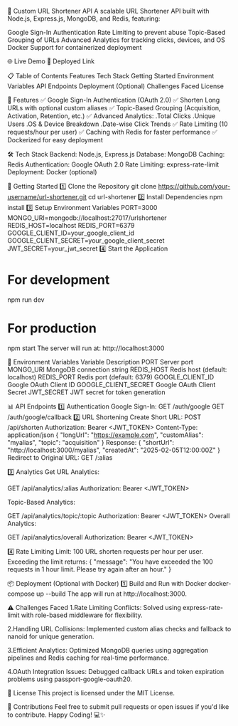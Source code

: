 🚀 Custom URL Shortener API
A scalable URL Shortener API built with Node.js, Express.js, MongoDB, and Redis, featuring:

Google Sign-In Authentication
Rate Limiting to prevent abuse
Topic-Based Grouping of URLs
Advanced Analytics for tracking clicks, devices, and OS
Docker Support for containerized deployment

🌐 Live Demo
🚀 Deployed Link 

📋 Table of Contents
Features
Tech Stack
Getting Started
Environment Variables
API Endpoints
Deployment (Optional)
Challenges Faced
License

🎯 Features
✅ Google Sign-In Authentication (OAuth 2.0)
✅ Shorten Long URLs with optional custom aliases
✅ Topic-Based Grouping (Acquisition, Activation, Retention, etc.)
✅ Advanced Analytics:
    .Total Clicks
    .Unique Users
    .OS & Device Breakdown
    .Date-wise Click Trends
✅ Rate Limiting (10 requests/hour per user)
✅ Caching with Redis for faster performance
✅ Dockerized for easy deployment

🛠️ Tech Stack
Backend: Node.js, Express.js
Database: MongoDB
Caching: Redis
Authentication: Google OAuth 2.0
Rate Limiting: express-rate-limit
Deployment: Docker (optional)

🚀 Getting Started
1️⃣ Clone the Repository
git clone https://github.com/your-username/url-shortener.git
cd url-shortener
2️⃣ Install Dependencies
npm install
3️⃣ Setup Environment Variables
PORT=3000
MONGO_URI=mongodb://localhost:27017/urlshortener
REDIS_HOST=localhost
REDIS_PORT=6379
GOOGLE_CLIENT_ID=your_google_client_id
GOOGLE_CLIENT_SECRET=your_google_client_secret
JWT_SECRET=your_jwt_secret
4️⃣ Start the Application
# For development
npm run dev
# For production
npm start
The server will run at: http://localhost:3000

🔐 Environment Variables
Variable	            Description
PORT	                Server port
MONGO_URI	            MongoDB connection string
REDIS_HOST	            Redis host (default: localhost)
REDIS_PORT	            Redis port (default: 6379)
GOOGLE_CLIENT_ID	    Google OAuth Client ID
GOOGLE_CLIENT_SECRET	Google OAuth Client Secret
JWT_SECRET	            JWT secret for token generation

📊 API Endpoints
1️⃣ Authentication
Google Sign-In:
GET /auth/google
GET /auth/google/callback
2️⃣ URL Shortening
Create Short URL:
POST /api/shorten
Authorization: Bearer <JWT_TOKEN>
Content-Type: application/json
{
  "longUrl": "https://example.com",
  "customAlias": "myalias",
  "topic": "acquisition"
}
Response:
{
  "shortUrl": "http://localhost:3000/myalias",
  "createdAt": "2025-02-05T12:00:00Z"
}
Redirect to Original URL:
GET /:alias

3️⃣ Analytics
Get URL Analytics:

GET /api/analytics/:alias
Authorization: Bearer <JWT_TOKEN>

Topic-Based Analytics:

GET /api/analytics/topic/:topic
Authorization: Bearer <JWT_TOKEN>
Overall Analytics:

GET /api/analytics/overall
Authorization: Bearer <JWT_TOKEN>

4️⃣ Rate Limiting
Limit: 100 URL shorten requests per hour per user.
Exceeding the limit returns:
{
  "message": "You have exceeded the 100 requests in 1 hour limit. Please try again after an hour."
}

📦 Deployment (Optional with Docker)
1️⃣ Build and Run with Docker
docker-compose up --build
The app will run at http://localhost:3000.

⚠️ Challenges Faced
1.Rate Limiting Conflicts:
Solved using express-rate-limit with role-based middleware for flexibility.

2.Handling URL Collisions:
Implemented custom alias checks and fallback to nanoid for unique generation.

3.Efficient Analytics:
Optimized MongoDB queries using aggregation pipelines and Redis caching for real-time performance.

4.OAuth Integration Issues:
Debugged callback URLs and token expiration problems using passport-google-oauth20.

📄 License
This project is licensed under the MIT License.

🚀 Contributions
Feel free to submit pull requests or open issues if you'd like to contribute.
Happy Coding! 💻✨